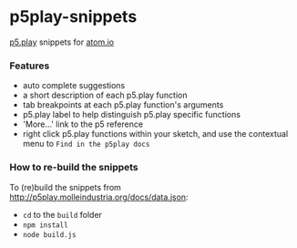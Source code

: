# p5play-snippets

[p5.play](http://p5play.molleindustria.org/) snippets for [atom.io](http://atom.io)

<!--

TODO

- [ ] in README

      - ![screenshot.png](NEEDS TO BE AN ABSOLUTE URL screenshot.png)

      - ### How to use it

      - ### How to install this package
        Don't forget to restart atom after install.

-->

### Features

  + auto complete suggestions
  + a short description of each p5.play function
  + tab breakpoints at each p5.play function's arguments
  + p5.play label to help distinguish p5.play specific functions
  + 'More...' link to the p5 reference
  + right click p5.play functions within your sketch, and use the contextual menu to `Find in the p5play docs`

### How to re-build the snippets

<!-- Last compiled for p5.js@ 0.6.0 -->

To (re)build the snippets from http://p5play.molleindustria.org/docs/data.json:

 + `cd` to the `build` folder
 + `npm install`
 + `node build.js`
